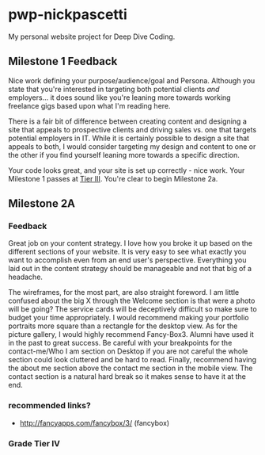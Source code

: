 # pwp-nickpascetti

My personal website project for Deep Dive Coding.

## Milestone 1 Feedback
Nice work defining your purpose/audience/goal and Persona. Although you state that you're interested in targeting both potential clients *and* employers... it does sound like you're leaning more towards working freelance gigs based upon what I'm reading here. 

There is a fair bit of difference between creating content and designing a site that appeals to prospective clients and driving sales vs. one that targets potential employers in IT. While it is certainly possible to design a site that appeals to both, I would consider targeting my design and content to one or the other if you find yourself leaning more towards a specific direction.

Your code looks great, and your site is set up correctly - nice work. Your Milestone 1 passes at [Tier III](https://bootcamp-coders.cnm.edu/projects/personal/rubric/). You're clear to begin Milestone 2a.

## Milestone 2A 

### Feedback 

Great job on your content strategy. I love how you broke it up based on the different sections of your website. It is very easy to see what exactly you want to accomplish even from an end user's perspective. Everything you laid out in the content strategy should be manageable and not that big of a headache.

The wireframes, for the most part, are also straight foreword. I am little confused about the big X through the Welcome section is that were a photo will be going? The service cards will be deceptively difficult so make sure to budget your time appropriately. I would recommend making your portfolio portraits more square than a rectangle for the desktop view. As for the picture gallery, I would highly recommend Fancy-Box3. Alumni have used it in the past to great success. Be careful with your breakpoints for the contact-me/Who I am section on Desktop if you are not careful the whole section could look cluttered and be hard to read. Finally, recommend having the about me section above the contact me section in the mobile view. The contact section is a natural hard break so it makes sense to have it at the end.  

### recommended links?

*  http://fancyapps.com/fancybox/3/ (fancybox)

### Grade Tier IV
